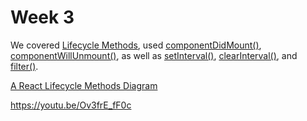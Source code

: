 # Week 3

We covered [Lifecycle Methods](https://reactjs.org/docs/state-and-lifecycle.html#adding-lifecycle-methods-to-a-class), used [componentDidMount()](https://reactjs.org/docs/react-component.html#componentdidmount), [componentWillUnmount()](https://reactjs.org/docs/react-component.html#componentwillunmount), as well as [setInterval()](https://www.w3schools.com/jsref/met_win_setinterval.asp), [clearInterval()](https://www.w3schools.com/jsref/met_win_clearinterval.asp), and [filter()](https://developer.mozilla.org/en-US/docs/Web/JavaScript/Reference/Global_Objects/Array/filter). 

[A React Lifecycle Methods Diagram](http://projects.wojtekmaj.pl/react-lifecycle-methods-diagram/)

https://youtu.be/Ov3frE_fF0c
